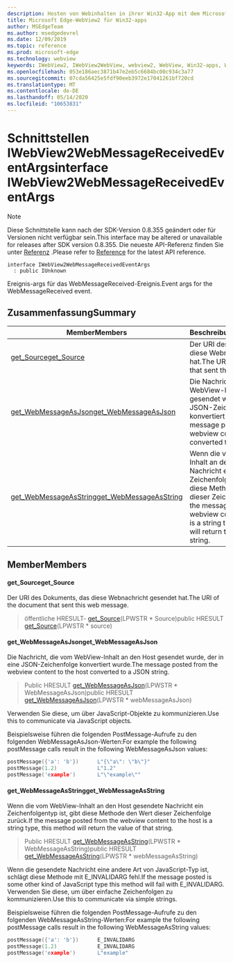 ```yaml
---
description: Hosten von Webinhalten in ihrer Win32-App mit dem Microsoft Edge WebView2-Steuerelement
title: Microsoft Edge-WebView2 für Win32-apps
author: MSEdgeTeam
ms.author: msedgedevrel
ms.date: 12/09/2019
ms.topic: reference
ms.prod: microsoft-edge
ms.technology: webview
keywords: IWebView2, IWebView2WebView, webview2, WebView, Win32-apps, Win32, Edge
ms.openlocfilehash: 053e186aec3871b47e2eb5c6684bc00c934c3a77
ms.sourcegitcommit: 07cda56425e5fdf90eeb3972e17041261bf720cd
ms.translationtype: MT
ms.contentlocale: de-DE
ms.lasthandoff: 05/14/2020
ms.locfileid: "10653831"
---
```

# <span data-ttu-id="1c294-104">Schnittstellen IWebView2WebMessageReceivedEventArgs</span><span class="sxs-lookup"><span data-stu-id="1c294-104">interface IWebView2WebMessageReceivedEventArgs</span></span> 

> [!NOTE]
> <span data-ttu-id="1c294-105">Diese Schnittstelle kann nach der SDK-Version 0.8.355 geändert oder für Versionen nicht verfügbar sein.</span><span class="sxs-lookup"><span data-stu-id="1c294-105">This interface may be altered or unavailable for releases after SDK version 0.8.355.</span></span> <span data-ttu-id="1c294-106">Die neueste API-Referenz finden Sie unter [Referenz](../../../webview2-api-reference.md) .</span><span class="sxs-lookup"><span data-stu-id="1c294-106">Please refer to [Reference](../../../webview2-api-reference.md) for the latest API reference.</span></span>

```
interface IWebView2WebMessageReceivedEventArgs
  : public IUnknown
```

<span data-ttu-id="1c294-107">Ereignis-args für das WebMessageReceived-Ereignis.</span><span class="sxs-lookup"><span data-stu-id="1c294-107">Event args for the WebMessageReceived event.</span></span>

## <span data-ttu-id="1c294-108">Zusammenfassung</span><span class="sxs-lookup"><span data-stu-id="1c294-108">Summary</span></span>

 <span data-ttu-id="1c294-109">Member</span><span class="sxs-lookup"><span data-stu-id="1c294-109">Members</span></span>                        | <span data-ttu-id="1c294-110">Beschreibungen</span><span class="sxs-lookup"><span data-stu-id="1c294-110">Descriptions</span></span>
--------------------------------|---------------------------------------------
[<span data-ttu-id="1c294-111">get_Source</span><span class="sxs-lookup"><span data-stu-id="1c294-111">get_Source</span></span>](#get_source) | <span data-ttu-id="1c294-112">Der URI des Dokuments, das diese Webnachricht gesendet hat.</span><span class="sxs-lookup"><span data-stu-id="1c294-112">The URI of the document that sent this web message.</span></span>
[<span data-ttu-id="1c294-113">get_WebMessageAsJson</span><span class="sxs-lookup"><span data-stu-id="1c294-113">get_WebMessageAsJson</span></span>](#get_webmessageasjson) | <span data-ttu-id="1c294-114">Die Nachricht, die vom WebView-Inhalt an den Host gesendet wurde, der in eine JSON-Zeichenfolge konvertiert wurde.</span><span class="sxs-lookup"><span data-stu-id="1c294-114">The message posted from the webview content to the host converted to a JSON string.</span></span>
[<span data-ttu-id="1c294-115">get_WebMessageAsString</span><span class="sxs-lookup"><span data-stu-id="1c294-115">get_WebMessageAsString</span></span>](#get_webmessageasstring) | <span data-ttu-id="1c294-116">Wenn die vom WebView-Inhalt an den Host gesendete Nachricht ein Zeichenfolgentyp ist, gibt diese Methode den Wert dieser Zeichenfolge zurück.</span><span class="sxs-lookup"><span data-stu-id="1c294-116">If the message posted from the webview content to the host is a string type, this method will return the value of that string.</span></span>

## <span data-ttu-id="1c294-117">Member</span><span class="sxs-lookup"><span data-stu-id="1c294-117">Members</span></span>

#### <span data-ttu-id="1c294-118">get_Source</span><span class="sxs-lookup"><span data-stu-id="1c294-118">get_Source</span></span> 

<span data-ttu-id="1c294-119">Der URI des Dokuments, das diese Webnachricht gesendet hat.</span><span class="sxs-lookup"><span data-stu-id="1c294-119">The URI of the document that sent this web message.</span></span>

> <span data-ttu-id="1c294-120">öffentliche HRESULT- [get_Source](#get_source)(LPWSTR \* Source)</span><span class="sxs-lookup"><span data-stu-id="1c294-120">public HRESULT [get_Source](#get_source)(LPWSTR \* source)</span></span>

#### <span data-ttu-id="1c294-121">get_WebMessageAsJson</span><span class="sxs-lookup"><span data-stu-id="1c294-121">get_WebMessageAsJson</span></span> 

<span data-ttu-id="1c294-122">Die Nachricht, die vom WebView-Inhalt an den Host gesendet wurde, der in eine JSON-Zeichenfolge konvertiert wurde.</span><span class="sxs-lookup"><span data-stu-id="1c294-122">The message posted from the webview content to the host converted to a JSON string.</span></span>

> <span data-ttu-id="1c294-123">Public HRESULT [get_WebMessageAsJson](#get_webmessageasjson)(LPWSTR \* WebMessageAsJson)</span><span class="sxs-lookup"><span data-stu-id="1c294-123">public HRESULT [get_WebMessageAsJson](#get_webmessageasjson)(LPWSTR \* webMessageAsJson)</span></span>

<span data-ttu-id="1c294-124">Verwenden Sie diese, um über JavaScript-Objekte zu kommunizieren.</span><span class="sxs-lookup"><span data-stu-id="1c294-124">Use this to communicate via JavaScript objects.</span></span>

<span data-ttu-id="1c294-125">Beispielsweise führen die folgenden PostMessage-Aufrufe zu den folgenden WebMessageAsJson-Werten:</span><span class="sxs-lookup"><span data-stu-id="1c294-125">For example the following postMessage calls result in the following WebMessageAsJson values:</span></span>

```cpp
postMessage({'a': 'b'})      L"{\"a\": \"b\"}"
postMessage(1.2)             L"1.2"
postMessage('example')       L"\"example\""
```

#### <span data-ttu-id="1c294-126">get_WebMessageAsString</span><span class="sxs-lookup"><span data-stu-id="1c294-126">get_WebMessageAsString</span></span> 

<span data-ttu-id="1c294-127">Wenn die vom WebView-Inhalt an den Host gesendete Nachricht ein Zeichenfolgentyp ist, gibt diese Methode den Wert dieser Zeichenfolge zurück.</span><span class="sxs-lookup"><span data-stu-id="1c294-127">If the message posted from the webview content to the host is a string type, this method will return the value of that string.</span></span>

> <span data-ttu-id="1c294-128">Public HRESULT [get_WebMessageAsString](#get_webmessageasstring)(LPWSTR \* WebMessageAsString)</span><span class="sxs-lookup"><span data-stu-id="1c294-128">public HRESULT [get_WebMessageAsString](#get_webmessageasstring)(LPWSTR \* webMessageAsString)</span></span>

<span data-ttu-id="1c294-129">Wenn die gesendete Nachricht eine andere Art von JavaScript-Typ ist, schlägt diese Methode mit E_INVALIDARG fehl.</span><span class="sxs-lookup"><span data-stu-id="1c294-129">If the message posted is some other kind of JavaScript type this method will fail with E_INVALIDARG.</span></span> <span data-ttu-id="1c294-130">Verwenden Sie diese, um über einfache Zeichenfolgen zu kommunizieren.</span><span class="sxs-lookup"><span data-stu-id="1c294-130">Use this to communicate via simple strings.</span></span>

<span data-ttu-id="1c294-131">Beispielsweise führen die folgenden PostMessage-Aufrufe zu den folgenden WebMessageAsString-Werten:</span><span class="sxs-lookup"><span data-stu-id="1c294-131">For example the following postMessage calls result in the following WebMessageAsString values:</span></span>

```cpp
postMessage({'a': 'b'})      E_INVALIDARG
postMessage(1.2)             E_INVALIDARG
postMessage('example')       L"example"
```

